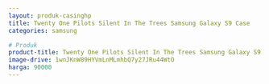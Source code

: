 ```yaml
---
layout: produk-casinghp
title: Twenty One Pilots Silent In The Trees Samsung Galaxy S9 Case
categories: samsung

# Produk
product-title: Twenty One Pilots Silent In The Trees Samsung Galaxy S9 Case
image-drive: 1wnJKnW89HYVmLnMLmhbQ7y27JRu44WtO
harga: 90000
---
```

